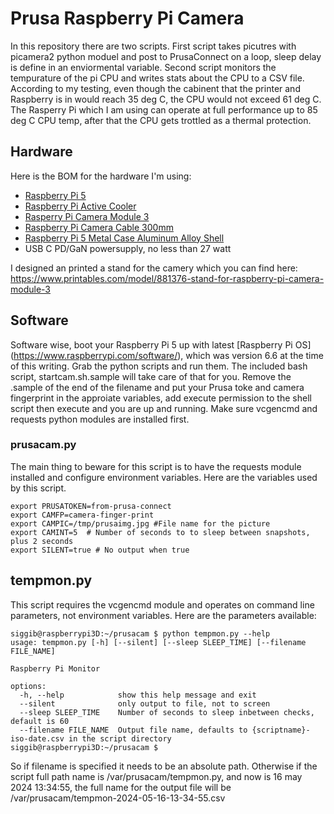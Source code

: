# Prusa Raspberry Pi Camera

In this repository there are two scripts.
First script takes picutres with picamera2 python moduel and post to PrusaConnect on a loop, sleep delay is define in an enviormental variable.
Second script monitors the tempurature of the pi CPU and writes stats about the CPU to a CSV file. According to my testing, even though the cabinent that the printer and Raspberry is in would reach 35 deg C, the CPU would not exceed 61 deg C. The Rasperry Pi which I am using can operate at full performance up to 85 deg C CPU temp, after that the CPU gets trottled as a thermal protection.

## Hardware

Here is the BOM for the hardware I'm using:

- [Raspberry Pi 5](https://www.raspberrypi.com/products/raspberry-pi-5/)
- [Raspberry Pi Active Cooler](https://www.raspberrypi.com/products/active-cooler/)
- [Rasperry Pi Camera Module 3](https://www.raspberrypi.com/products/camera-module-3/)
- [Raspberry Pi Camera Cable 300mm](https://www.raspberrypi.com/products/camera-cable/)
- [Raspberry Pi 5 Metal Case Aluminum Alloy Shell](https://www.aliexpress.com/item/1005006547436126.html)
- USB C PD/GaN powersupply, no less than 27 watt

I designed an printed a stand for the camery which you can find here: https://www.printables.com/model/881376-stand-for-raspberry-pi-camera-module-3

## Software

Software wise, boot your Raspberry Pi 5 up with latest [Raspberry Pi OS] (https://www.raspberrypi.com/software/), which was version 6.6 at the time of this writing. Grab the python scripts and run them. The included bash script, startcam.sh.sample will take care of that for you. Remove the .sample of the end of the filename and put your Prusa toke and camera fingerprint in the approiate variables, add execute permission to the shell script then execute and you are up and running. Make sure vcgencmd and requests python modules are installed first.

### prusacam.py

The main thing to beware for this script is to have the requests module installed and configure environment variables. Here are the variables used by this script.
```
export PRUSATOKEN=from-prusa-connect
export CAMFP=camera-finger-print
export CAMPIC=/tmp/prusaimg.jpg #File name for the picture
export CAMINT=5  # Number of seconds to to sleep between snapshots, plus 2 seconds
export SILENT=true # No output when true
```

## tempmon.py

This script requires the vcgencmd module and operates on command line parameters, not environment variables. Here are the parameters available:
```
siggib@raspberrypi3D:~/prusacam $ python tempmon.py --help
usage: tempmon.py [-h] [--silent] [--sleep SLEEP_TIME] [--filename FILE_NAME]

Raspberry Pi Monitor

options:
  -h, --help            show this help message and exit
  --silent              only output to file, not to screen
  --sleep SLEEP_TIME    Number of seconds to sleep inbetween checks, default is 60
  --filename FILE_NAME  Output file name, defaults to {scriptname}-iso-date.csv in the script directory
siggib@raspberrypi3D:~/prusacam $
```
So if filename is specified it needs to be an absolute path. Otherwise if the script full path name is /var/prusacam/tempmon.py, and now is 16 may 2024 13:34:55, the full name for the output file will be /var/prusacam/tempmon-2024-05-16-13-34-55.csv